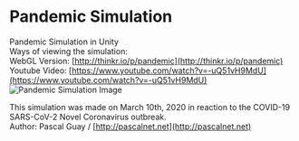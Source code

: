 # Pandemic Simulation
Pandemic Simulation in Unity  
Ways of viewing the simulation:  
WebGL Version:  [http://thinkr.io/p/pandemic](http://thinkr.io/p/pandemic)  
Youtube Video: [https://www.youtube.com/watch?v=-uQ51vH9MdU](https://www.youtube.com/watch?v=-uQ51vH9MdU)  
![Pandemic Simulation Image](https://i.ytimg.com/vi/-uQ51vH9MdU/maxresdefault.jpg "Pandemic Simulation Screenshot")  
  
This simulation was made on March 10th, 2020 in reaction to the COVID-19 SARS-CoV-2 Novel Coronavirus outbreak.  
Author: Pascal Guay / [http://pascalnet.net](http://pascalnet.net)  

